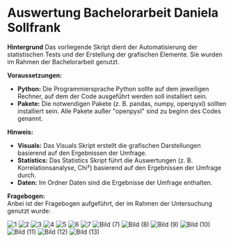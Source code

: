 # Auswertung Bachelorarbeit Daniela Sollfrank

**Hintergrund**
Das vorliegende Skript dient der Automatisierung der statistischen Tests und der Erstellung der grafischen Elemente. Sie wurden im Rahmen der Bachelorarbeit genutzt. 

**Voraussetzungen:**

*   **Python:** Die Programmiersprache Python sollte auf dem jeweiligen Rechner, auf dem der Code ausgeführt werden soll installiert sein.
*   **Pakete:** Die notwendigen Pakete (z. B. pandas, numpy, openpyxl) sollten installiert sein. Alle Pakete außer "openpyxl" sind zu beginn des Codes genannt.

**Hinweis:**
*   **Visuals:** Das Visuals Skript erstellt die grafischen Darstellungen basierend auf den Ergebnissen der Umfrage.
*   **Statistics:** Das Statistics Skript führt die Auswertungen (z. B. Korrelationsanalyse, Chi²) basierend auf den Ergebnissen der Umfrage durch.
*   **Daten:** Im Ordner Daten sind die Ergebnisse der Umfrage enthalten.

**Fragebogen:**  
Anbei ist der Fragebogen aufgeführt, der im Rahmen der Untersuchung genutzt wurde:

![1](https://github.com/user-attachments/assets/a9c74402-3d86-4a36-97de-211c48b3aa9b)
![2](https://github.com/user-attachments/assets/55efd3b2-5f8b-4d54-8e50-73ed0f0236f6)
![3](https://github.com/user-attachments/assets/ce98a46d-1a1f-4033-8b08-138372e3fb39)
![4](https://github.com/user-attachments/assets/70beeb26-2b82-43d4-8c1d-14e27531fec0)
![5](https://github.com/user-attachments/assets/28efa4e6-74fc-403b-b458-bcb3c704007c)
![6](https://github.com/user-attachments/assets/4f72cb75-996c-4d8f-af38-167e80a23183)
![7](https://github.com/user-attachments/assets/5417bd8e-dbdd-49c0-89c8-984984ab4c10)
![Bild (7)](https://github.com/user-attachments/assets/2451985a-ea69-40ce-b87b-1fd61951844d)
![Bild (8)](https://github.com/user-attachments/assets/31beb739-3adc-4b74-a3ba-c695c4182e05)
![Bild (9)](https://github.com/user-attachments/assets/ad90afb9-8350-41d9-900c-50289b0e0068)
![Bild (10)](https://github.com/user-attachments/assets/16bab0d0-62b8-4c8a-84a4-40084870d510)
![Bild (11)](https://github.com/user-attachments/assets/97fc7a43-34c0-44a1-9504-3f29b6b3ac3d)
![Bild (12)](https://github.com/user-attachments/assets/26723b79-b3d1-477c-b949-1b57bea154b8)
![Bild (13)](https://github.com/user-attachments/assets/4d7df32d-40e5-426c-bd7d-3cbda25a5dab)
